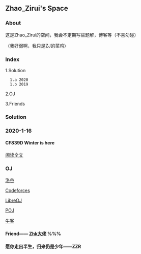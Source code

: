 ## Zhao_Zirui's Space



### About

这是Zhao_Zirui的空间，我会不定期写些题解，博客等（不喜勿碰）

（我好弱啊，我只是ZJ的菜鸡）

### Index
   1.Solution
   
      1.a 2020
      1.b 2019
      
   2.OJ
   
   3.Friends


### Solution

### 2020-1-16
#### CF839D Winter is here 
[阅读全文](https://www.cnblogs.com/zzrblogs/p/12202026.html/)

### OJ
[洛谷](https://www.luogu.com.cn/)

[Codeforces](https://codeforces.com/)

[LibreOJ](https://loj.ac/)

[POJ](https://poj.org/) 

[牛客](https://www.nowcoder.com/)


#### Friend—— [Zhk大佬](https://flyforever241.github.io/) %%%


#### 愿你走出半生，归来仍是少年——ZZR

